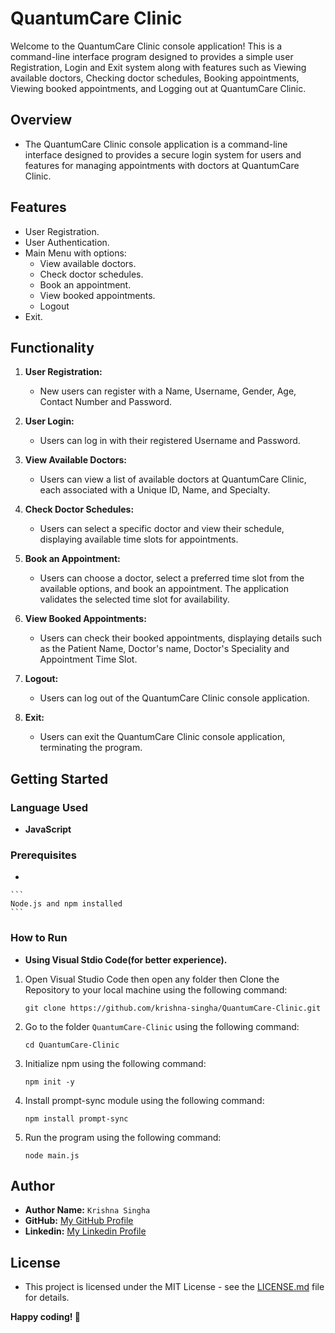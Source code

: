# QuantumCare Clinic

Welcome to the QuantumCare Clinic console application! This is a command-line interface program designed to provides a simple user Registration, Login and Exit system along with features such as Viewing available doctors, Checking doctor schedules, Booking appointments, Viewing booked appointments, and Logging out at QuantumCare Clinic.

## Overview

   - The QuantumCare Clinic console application is a command-line interface designed to provides a secure login system for users and features for managing appointments with doctors at QuantumCare Clinic.

## Features

- User Registration.
- User Authentication.
- Main Menu with options:
   - View available doctors.
   - Check doctor schedules.
   - Book an appointment.
   - View booked appointments.
   - Logout
- Exit.

## Functionality

1. **User Registration:**

   - New users can register with a Name, Username, Gender, Age, Contact Number and Password.

2. **User Login:**

   - Users can log in with their registered Username and Password.

3. **View Available Doctors:**

   - Users can view a list of available doctors at QuantumCare Clinic, each associated with a Unique ID, Name, and Specialty.

4. **Check Doctor Schedules:**

   - Users can select a specific doctor and view their schedule, displaying available time slots for appointments.

5. **Book an Appointment:**

   - Users can choose a doctor, select a preferred time slot from the available options, and book an appointment. The application validates the selected time slot for availability.

6. **View Booked Appointments:**

   - Users can check their booked appointments, displaying details such as the 
   Patient Name, Doctor's name, Doctor's Speciality and Appointment Time Slot.

7. **Logout:**

   - Users can log out of the QuantumCare Clinic console application.

8. **Exit:**

   - Users can exit the QuantumCare Clinic console application, terminating the program.

## Getting Started

### Language Used

   - **JavaScript**

### Prerequisites
   - 
    ```
    Node.js and npm installed
    ```

### How to Run

   - **Using Visual Stdio Code(for better experience).**

1. Open Visual Studio Code then open any folder then Clone the Repository to your local machine using the following command:

    ```
    git clone https://github.com/krishna-singha/QuantumCare-Clinic.git
    ```

2. Go to the folder `QuantumCare-Clinic` using the following command:

    ```
    cd QuantumCare-Clinic
    ```

3. Initialize npm using the following command:

    ```
    npm init -y
    ```
4. Install prompt-sync module using the following command:

    ```
    npm install prompt-sync
    ```
5. Run the program using the following command:

    ```
    node main.js
    ```

## Author

- **Author Name:** `Krishna Singha`
- **GitHub:** [My GitHub Profile](https://github.com/krishna-singha)
- **Linkedin:** [My Linkedin Profile](https://linkedin.com/in/krishnasingha)

## License
   - This project is licensed under the MIT License - see the [LICENSE.md](https://github.com/krishna-singha/QuantumCare-Clinic/blob/main/LICENSE) file for details.

**Happy coding! 🚀**
